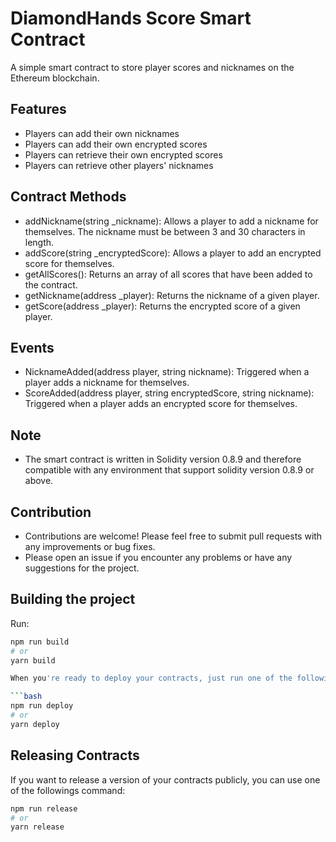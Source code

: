 # DiamondHands Score Smart Contract

A simple smart contract to store player scores and nicknames on the Ethereum blockchain.

## Features
- Players can add their own nicknames
- Players can add their own encrypted scores
- Players can retrieve their own encrypted scores
- Players can retrieve other players' nicknames

## Contract Methods
- addNickname(string _nickname): Allows a player to add a nickname for themselves. The nickname must be between 3 and 30 characters in length.
- addScore(string _encryptedScore): Allows a player to add an encrypted score for themselves.
- getAllScores(): Returns an array of all scores that have been added to the contract.
- getNickname(address _player): Returns the nickname of a given player.
- getScore(address _player): Returns the encrypted score of a given player.

## Events
- NicknameAdded(address player, string nickname): Triggered when a player adds a nickname for themselves.
- ScoreAdded(address player, string encryptedScore, string nickname): Triggered when a player adds an encrypted score for themselves.

## Note

- The smart contract is written in Solidity version 0.8.9 and therefore compatible with any environment that support solidity version 0.8.9 or above.

## Contribution
- Contributions are welcome! Please feel free to submit pull requests with any improvements or bug fixes.
- Please open an issue if you encounter any problems or have any suggestions for the project.

## Building the project

Run:

```bash
npm run build
# or
yarn build

When you're ready to deploy your contracts, just run one of the following command to deploy you're contracts:

```bash
npm run deploy
# or
yarn deploy
```

## Releasing Contracts

If you want to release a version of your contracts publicly, you can use one of the followings command:

```bash
npm run release
# or
yarn release

